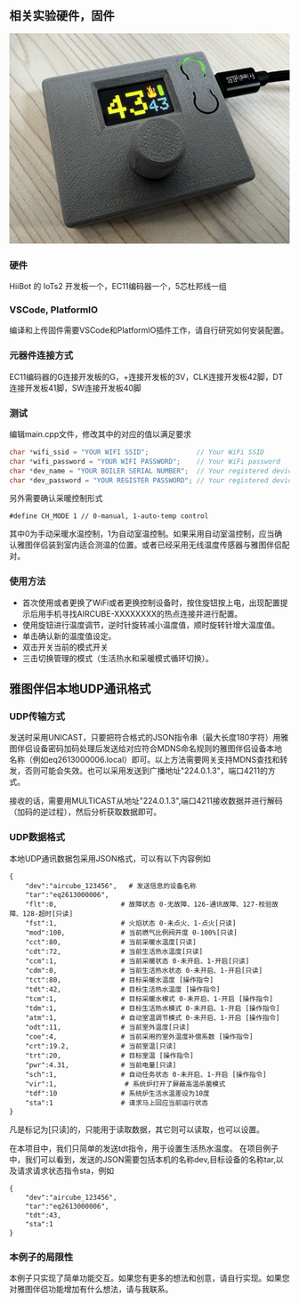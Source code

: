 ## 相关实验硬件，固件

[![remote box for airtub partner](./stl/remotebox-thin.jpg 'Remote box for Airtub Partner')](http://airtub.com)

### 硬件

HiiBot 的 IoTs2 开发板一个，EC11编码器一个，5芯杜邦线一组

### VSCode, PlatformIO

编译和上传固件需要VSCode和PlatformIO插件工作，请自行研究如何安装配置。

### 元器件连接方式

EC11编码器的G连接开发板的G，+连接开发板的3V，CLK连接开发板42脚，DT连接开发板41脚，SW连接开发板40脚

### 测试

编辑main.cpp文件，修改其中的对应的值以满足要求
```C
char *wifi_ssid = "YOUR WIFI SSID";            // Your WiFi SSID
char *wifi_password = "YOUR WIFI PASSWORD";    // Your WiFi password
char *dev_name = "YOUR BOILER SERIAL NUMBER";  // Your registered device serial number
char *dev_password = "YOUR REGISTER PASSWORD"; // Your registered device password
```

另外需要确认采暖控制形式
```
#define CH_MODE 1 // 0-manual, 1-auto-temp control
```
其中0为手动采暖水温控制，1为自动室温控制。如果采用自动室温控制，应当确认雅图伴侣装到室内适合测温的位置。或者已经采用无线温度传感器与雅图伴侣配对。

### 使用方法

- 首次使用或者更换了WiFi或者更换控制设备时，按住旋钮按上电，出现配置提示后用手机寻找AIRCUBE-XXXXXXXX的热点连接并进行配置。
- 使用旋钮进行温度调节，逆时针旋转减小温度值，顺时旋转针增大温度值。
- 单击确认新的温度值设定。
- 双击开关当前的模式开关
- 三击切换管理的模式（生活热水和采暖模式循环切换）。

## 雅图伴侣本地UDP通讯格式

### UDP传输方式

发送时采用UNICAST，只要把符合格式的JSON指令串（最大长度180字符）用雅图伴侣设备密码加码处理后发送给对应符合MDNS命名规则的雅图伴侣设备本地名称（例如eq2613000006.local）即可。以上方法需要网关支持MDNS查找和转发，否则可能会失效。也可以采用发送到广播地址"224.0.1.3"，端口4211的方式。

接收的话，需要用MULTICAST从地址"224.0.1.3",端口4211接收数据并进行解码（加码的逆过程），然后分析获取数据即可。

### UDP数据格式

本地UDP通讯数据包采用JSON格式，可以有以下内容例如
```
{
    "dev":"aircube_123456",   # 发送信息的设备名称
    "tar":"eq2613000006",
    "flt":0,                # 故障状态 0-无故障、126-通讯故障、127-校验故障、128-超时[只读]
    "fst":1,                # 火焰状态 0-未点火、1-点火[只读]
    "mod":100,              # 当前燃气比例阀开度 0-100%[只读]
    "cct":80,               # 当前采暖水温度[只读]
    "cdt":72,               # 当前生活热水温度[只读]
    "ccm":1,                # 当前采暖状态 0-未开启、1-开启[只读]
    "cdm":0,                # 当前生活热水状态 0-未开启、1-开启[只读]
    "tct":80,               # 目标采暖水温度 [操作指令]
    "tdt":42,               # 目标生活热水温度 [操作指令]
    "tcm":1,                # 目标采暖水模式 0-未开启、1-开启 [操作指令]
    "tdm":1,                # 目标生活热水模式 0-未开启、1-开启 [操作指令]
    "atm":1,                # 自动室温调节模式 0-未开启、1-开启 [操作指令]
    "odt":11,               # 当前室外温度[只读]
    "coe":4,                # 当前采用的室外温度补偿系数 [操作指令]
    "crt":19.2,             # 当前室温[只读]
    "trt":20,               # 目标室温 [操作指令]
    "pwr":4.31,             # 当前电量[只读]
    "sch":1,                # 自动任务状态 0-未开启、1-开启 [操作指令]
    "vir":1,                 # 系统炉打开了屏蔽高温杀菌模式
    "tdf":10                # 系统炉生活水温差设为10度
    "sta":1                 # 请求马上回应当前运行状态
}
```
凡是标记为[只读]的，只能用于读取数据，其它则可以读取，也可以设置。

在本项目中，我们只简单的发送tdt指令，用于设置生活热水温度。
在项目例子中，我们可以看到，发送的JSON需要包括本机的名称dev,目标设备的名称tar,以及请求请求状态指令sta，例如
```
{
    "dev":"aircube_123456",
    "tar":"eq2613000006",
    "tdt":43,
    "sta":1
}
```

### 本例子的局限性

本例子只实现了简单功能交互。如果您有更多的想法和创意，请自行实现。如果您对雅图伴侣功能增加有什么想法，请与我联系。